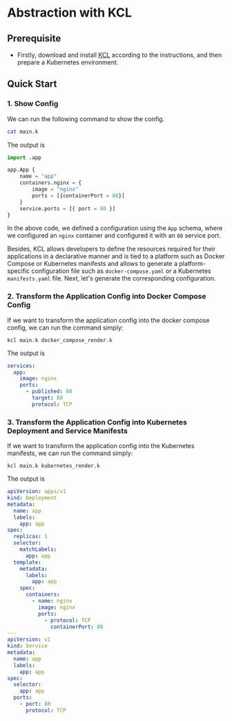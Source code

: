 # Abstraction with KCL

## Prerequisite

+ Firstly, download and install [KCL](https://kcl-lang.io/docs/user_docs/getting-started/install) according to the instructions, and then prepare a Kubernetes environment.

## Quick Start

### 1. Show Config

We can run the following command to show the config.

```bash
cat main.k
```

The output is

```python
import .app

app.App {
    name = "app"
    containers.nginx = {
        image = "nginx"
        ports = [{containerPort = 80}]
    }
    service.ports = [{ port = 80 }]
}
```

In the above code, we defined a configuration using the `App` schema, where we configured an `nginx` container and configured it with an `80` service port.

Besides, KCL allows developers to define the resources required for their applications in a declarative manner and is tied to a platform such as Docker Compose or Kubernetes manifests and allows to generate a platform-specific configuration file such as `docker-compose.yaml` or a Kubernetes `manifests.yaml` file. Next, let's generate the corresponding configuration.

### 2. Transform the Application Config into Docker Compose Config

If we want to transform the application config into the docker compose config, we can run the command simply:

```shell
kcl main.k docker_compose_render.k
```

The output is

```yaml
services:
  app:
    image: nginx
    ports:
      - published: 80
        target: 80
        protocol: TCP
```

### 3. Transform the Application Config into Kubernetes Deployment and Service Manifests

If we want to transform the application config into the Kubernetes manifests, we can run the command simply:

```shell
kcl main.k kubernetes_render.k
```

The output is

```yaml
apiVersion: apps/v1
kind: Deployment
metadata:
  name: app
  labels:
    app: app
spec:
  replicas: 1
  selector:
    matchLabels:
      app: app
  template:
    metadata:
      labels:
        app: app
    spec:
      containers:
        - name: nginx
          image: nginx
          ports:
            - protocol: TCP
              containerPort: 80
---
apiVersion: v1
kind: Service
metadata:
  name: app
  labels:
    app: app
spec:
  selector:
    app: app
  ports:
    - port: 80
      protocol: TCP
```
